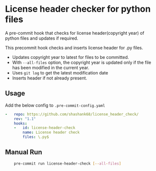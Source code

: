 # License header checker for python files

A pre-commit hook that checks for license header(copyright year) of python files and updates if required.

This precommit hook checks and inserts license header for .py files.

* Updates copyright year to latest for files to be committed.
* With `--all-files` option, the copyright year is updated only if the file has been modified in the current year.
* Uses `git log` to get the latest modification date
* Inserts header if not already present.

## Usage

Add the below config to `.pre-commit-config.yaml`

```yaml
-   repo: https://github.com/shashank68/license_header_check/
    rev: "1.1"
    hooks:
    -   id: license-header-check
        name: License header check
        files: \.py$
```

## Manual Run

```bash
    pre-commit run license-header-check [--all-files]
```
